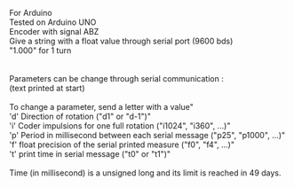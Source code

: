 For Arduino<br/>
Tested on Arduino UNO<br/>
Encoder with signal ABZ<br/>
Give a string with a float value through serial port (9600 bds)<br/>
"1.000" for 1 turn<br/>
<br/>
<br/>
Parameters can be change through serial communication :<br/>
(text printed at start)<br/>
<br/>
To change a parameter, send a letter with a value"<br/>
'd' Direction of rotation (\"d1\" or \"d-1\")"<br/>
'i' Coder impulsions for one full rotation (\"i1024\", \"i360\", ...)"<br/>
'p' Period in millisecond between each serial message (\"p25\", \"p1000\", ...)"<br/>
'f' float precision of the serial printed measure (\"f0\", \"f4\", ...)"<br/>
't' print time in serial message (\"t0\" or \"t1\")"<br/>
<br/>
Time (in millisecond) is a unsigned long and its limit is reached in 49 days.<br/>
